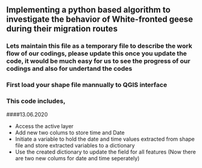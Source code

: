 ## Implementing a python based algorithm to investigate the behavior of White-fronted geese during their migration routes

### Lets maintain this file as a temporary file to describe the work flow of our codings, please update this once you update the code, it would be much easy for us to see the progress of our codings and also for undertand the codes 

### First load your shape file mannually to QGIS interface

### This code includes,
####13.06.2020
  * Access the active layer
  * Add new two colums to store time and Date
  * Initiate a variable to hold the date and time values extracted from shape file and store extracted variables to a dictionary
  * Use the created dictionary to update the field for all features (Now there are two new colums for date and time seperately)






